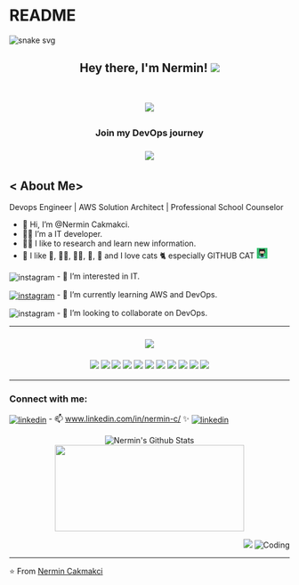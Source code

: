 # README
![snake svg](https://github.com/cakmakcinermin/cakmakcinermin/blob/output/github-contribution-grid-snake.svg)

<h2 align="center">Hey there, I'm Nermin! <img src="https://media.giphy.com/media/hvRJCLFzcasrR4ia7z/giphy.gif" width="28"> 
 
<br> <img src="https://i2-prod.manchestereveningnews.co.uk/incoming/article14379834.ece/ALTERNATES/s810/050318_LRR_MEN_WomenTech.jpg" width="300">
<br>
 
 
 
<h3 align="center">Join my DevOps journey

 <h3 align="center"> <img src="https://media-exp1.licdn.com/dms/image/C4E03AQHEceMrPWLPFA/profile-displayphoto-shrink_800_800/0/1645067745534?e=1653523200&v=beta&t=5FE-SYfPBj1eja44hsETfT5X7AkNw836kyDdhY6zIQo" width="200">
   
## < About Me>
  Devops Engineer | AWS Solution Architect | Professional School Counselor
  
- 👋 Hi, I’m @Nermin Cakmakci.
- 👩‍🎓 I’m a IT developer.
- 🧑‍💻 I like to research and learn new information.
- 🥇 I like 📖, 🧑‍🎨, 🚵‍♂, 🤾‍, 🎾 and I love cats 🐈 especially GITHUB CAT <img src="https://raw.githubusercontent.com/Potential17/Potential17/master/github-logo-octocat-.gif" width="4%">
  
<img align="center" src="https://www.emojiall.com/en/header-svg/%F0%9F%92%BB.svg" background-color="white" alt="instagram" height="30" width="40" />   - 👀 I’m interested in IT.

 [<img align="center" src="https://media-exp1.licdn.com/dms/image/C4D22AQHk15V_X2up1A/feedshare-shrink_2048_1536/0/1647239167260?e=1649894400&v=beta&t=_bpOd1z9V0KzC8iVMRp87zeeQbl8mUIgtDjHNyMOWTE" background-color="white" alt="instagram" height="30" width="40" />](https://aws.amazon.com/tr/console/)   - 🌱 I’m currently learning AWS and DevOps.

<img align="center" src="https://2svkzb1o71wr1z98lv262kr3-wpengine.netdna-ssl.com/wp-content/uploads/2019/07/06127-Dr-Linkedin-Animated-Logo-GIF-v1.gif" background-color="white" alt="instagram" height="35" width="40" />  - 💞️ I’m looking to collaborate on DevOps.

----------------
<h3 align="center"> <img src="https://user-images.githubusercontent.com/96360040/159220580-1e572ad3-de21-423c-a6d3-d26010bd442e.png" width="400">
  
<img src="https://logos-world.net/wp-content/uploads/2021/08/Amazon-Web-Services-AWS-Emblem.png" width="10%"> <img src="https://cdn.wmaraci.com/nedir/Microsoft-Azure.png" width="10%"> <img src="https://1000logos.net/wp-content/uploads/2020/05/Logo-Google-Cloud.jpg" width="10%"> <img src="https://upload.wikimedia.org/wikipedia/commons/thumb/f/f8/Python_logo_and_wordmark.svg/2560px-Python_logo_and_wordmark.svg.png" width="15%"> <img src="https://seeklogo.com/images/M/MySQL-logo-F6FF285A58-seeklogo.com.png" width="12%"> <img src="https://seeklogo.com/images/D/docker-logo-6D6F987702-seeklogo.com.png" width="9%"> <img src="https://www.stratoscale.com/wp-content/uploads/2019/04/Kubernetes-logo.png" width="7%"> <img src="https://www.vectorlogo.zone/logos/jenkins/jenkins-ar21.svg" width="12%"> <img src="https://marka-logo.com/wp-content/uploads/2020/09/Linux-Logo.png" width="10%"> <img src="https://user-images.githubusercontent.com/96360040/159221208-f9c213c8-748d-4645-858c-b804d6765548.png" width="8%"> <img src="https://user-images.githubusercontent.com/96360040/159221969-61cb0de5-d8f3-44f7-ac94-40d0dcfab30c.png" width="12%">
  
---------------
 <h3 align="left">Connect with me:</h3>
<p align="left">



[<img align="center" src="https://cdn.dribbble.com/users/759099/screenshots/3584436/linked_in2.gif" color="white" alt="linkedin" height="45" width="75" />](https://www.linkedin.com/in/nermin-c/)   - 📫 www.linkedin.com/in/nermin-c/   ✨   [<img align="center" src="https://upload.wikimedia.org/wikipedia/commons/thumb/c/ca/LinkedIn_logo_initials.png/600px-LinkedIn_logo_initials.png" color="white" alt="linkedin" height="25" width="35" />](www.linkedin.com/in/nermin-c/)
  


<p align="center">
<img width="450" align="center" src="https://github-readme-stats.vercel.app/api?username=Cakmakcinermin&show_icons=true&line_height=21&theme=react" alt="Nermin's Github Stats" />
<img width="340" height="155" align="center" 
     src="https://github-readme-stats.vercel.app/api/top-langs/?username=Cakmakcinermin&langs_count=6&hide=handlebars,jupyter notebook,css&theme=react&line_height=27&layout=compact" />
</p>
 

 [ <p align="right"> ![](https://img.shields.io/badge/dynamic/json?color=000000&label=GitHub&query=%24.data.totalSubs&suffix=%20followers&url=https%3A%2F%2Fapi.spencerwoo.com%2Fsubstats%2F%3Fsource%3Dgithub%26queryKey%3Dcakmakcinermin)](https://github.com/cakmakcinermin) <img alt="Coding" width="90" height="19" src="https://komarev.com/ghpvc/?username=cakmakcinermin&label=Profile%20views&color=129e00&style=plastic" alt="Nermin" /> </p> 
<hr> 
 
 
 
⭐️ From [Nermin Cakmakci](https://github.com/cakmakcinermin)
<!--
**cakmakcinermin/cakmakcinermin** is a ✨ _special_ ✨ repository because its `README.md` (this file) appears on your GitHub profile.
-->
